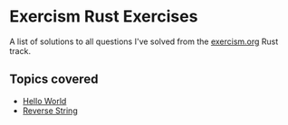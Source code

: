 # Exercism Rust Exercises

A list of solutions to all questions I've solved from the [exercism.org](https://www.exercism.org) Rust track.

## Topics covered

-   [Hello World](https://exercism.org/tracks/rust/exercises/hello-world)
-   [Reverse String](https://exercism.org/tracks/rust/exercises/reverse-string)
